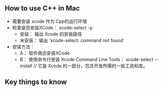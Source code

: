 ## How to use C++ in Mac
- 需要安装 xcode 作为 Cpp的运行环境
- 检查是否安装XCode： xcode-select -p
  - 安装： 输出 Xcode 的安装路径
  - 未安装： 输出 ‘xcode-select: command not found’
- 安装方法：
  - A： 软件商店安装XCode
  - B： 使用命令行安装 Xcode Command Line Tools： xcode-select --install // 它是 Xcode 的一部分，包含开发所需的一些工具和库。

## Key things to know